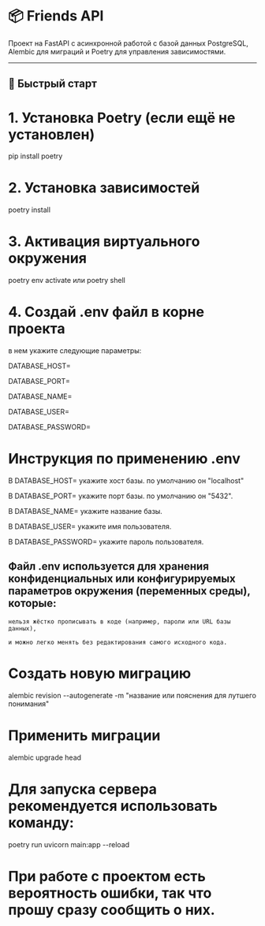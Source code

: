 # 📦 Friends API

Проект на FastAPI с асинхронной работой с базой данных PostgreSQL, Alembic для миграций и Poetry для управления зависимостями.

---

## 🚀 Быстрый старт


# 1. Установка Poetry (если ещё не установлен)

pip install poetry



# 2. Установка зависимостей

poetry install



# 3. Активация виртуального окружения

poetry env activate или poetry shell



# 4. Создай .env файл в корне проекта
в нем укажите следующие параметры:

DATABASE_HOST=

DATABASE_PORT=

DATABASE_NAME=

DATABASE_USER=

DATABASE_PASSWORD=

# Инструкция по применению .env

В DATABASE_HOST= укажите хост базы. по умолчанию он "localhost"

В DATABASE_PORT= укажите порт базы. по умолчанию он "5432".

В DATABASE_NAME= укажите название базы.

В DATABASE_USER= укажите имя пользователя.

В DATABASE_PASSWORD= укажите пароль пользователя.


## Файл .env используется для хранения конфиденциальных или конфигурируемых параметров окружения (переменных среды), которые:

    нельзя жёстко прописывать в коде (например, пароли или URL базы данных),

    и можно легко менять без редактирования самого исходного кода.



# Создать новую миграцию

alembic revision --autogenerate -m "название или пояснения для лутшего понимания"



# Применить миграции

alembic upgrade head



# Для запуска сервера рекомендуется использовать команду:

poetry run uvicorn main:app --reload


# При работе с проектом есть вероятность ошибки, так что прошу сразу сообщить о них.